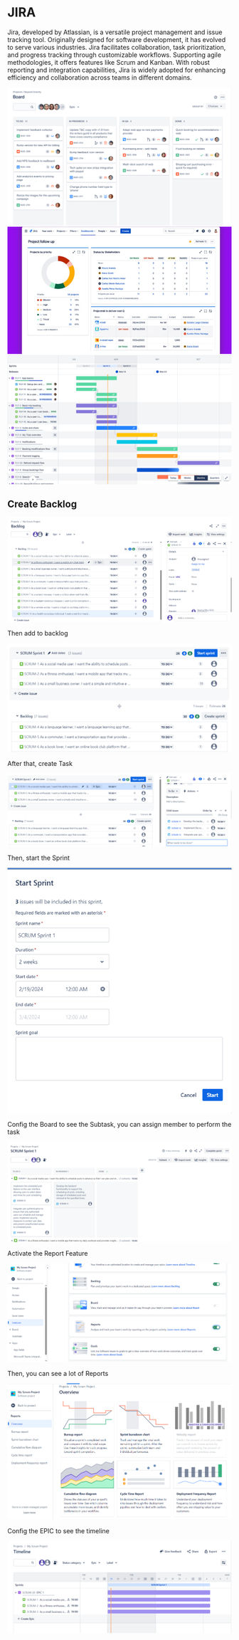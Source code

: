 # JIRA

Jira, developed by Atlassian, is a versatile project management and issue tracking tool. Originally designed for software development, it has evolved to serve various industries. Jira facilitates collaboration, task prioritization, and progress tracking through customizable workflows. Supporting agile methodologies, it offers features like Scrum and Kanban. With robust reporting and integration capabilities, Jira is widely adopted for enhancing efficiency and collaboration across teams in different domains.

![alt text](image.png)
![alt text](image-1.png)
![alt text](image-2.png)

## Create Backlog

![alt text](image-3.png)

Then add to backlog

![alt text](image-4.png)

After that, create Task

![alt text](image-5.png)

Then, start the Sprint

![alt text](image-6.png)

Config the Board to see the Subtask, you can assign member to perform the task

![alt text](image-7.png)

Activate the Report Feature

![alt text](image-8.png)

Then, you can see a lot of Reports

![alt text](image-9.png)

Config the EPIC to see the timeline

![alt text](image-10.png)
